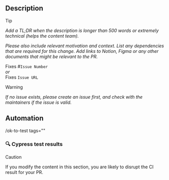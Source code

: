 ## Description
> [!TIP]  
> _Add a TL;DR when the description is longer than 500 words or extremely technical (helps the content team)._
>
> _Please also include relevant motivation and context. List any dependencies that are required for this change. Add links to Notion, Figma or any other documents that might be relevant to the PR._

Fixes #`Issue Number`  
_or_  
Fixes `Issue URL`
> [!WARNING]  
> _If no issue exists, please create an issue first, and check with the maintainers if the issue is valid._

## Automation

/ok-to-test tags=""

### :mag: Cypress test results
<!-- This is an auto-generated comment: Cypress test results  -->
> [!CAUTION]  
> If you modify the content in this section, you are likely to disrupt the CI result for your PR.

<!-- end of auto-generated comment: Cypress test results  -->